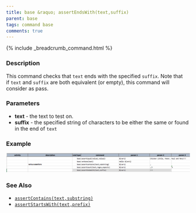```yaml
---
title: base &raquo; assertEndsWith(text,suffix)
parent: base
tags: command base
comments: true
---
```

{% include _breadcrumb_command.html %}


### Description
This command checks that `text` ends with the specified `suffix`. Note that if `text` and `suffix` are both 
equivalent (or empty), this command will consider as pass.


### Parameters
- **text** \- the text to test on.
- **suffix** \- the specified string of characters to be either the same or found in the end of `text` 


### Example
![script](image/assertEndsWith_01.png)


### See Also
- [`assertContains(text,substring)`](assertContains(text,substring))
- [`assertStartsWith(text,prefix)`](assertStartsWith(text,prefix))
